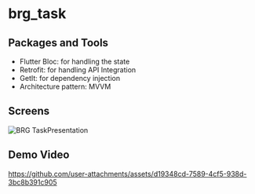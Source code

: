 # brg_task

## Packages and Tools
- Flutter Bloc: for handling the state 
- Retrofit: for handling API Integration
- GetIt: for dependency injection 
- Architecture pattern: MVVM

## Screens
![BRG TaskPresentation](https://github.com/user-attachments/assets/9849956c-0730-4441-8ad8-3f3322375c92)

## Demo Video
https://github.com/user-attachments/assets/d19348cd-7589-4cf5-938d-3bc8b391c905



